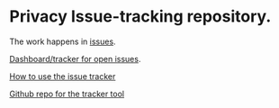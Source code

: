 # Privacy Issue-tracking repository.

The work happens in [issues](https://github.com/w3cping/tracking-issues/issues).

[Dashboard/tracker for open issues](https://w3c.github.io/horizontal-issue-tracker/?repo=w3cping/tracking-issues).

[How to use the issue tracker](https://github.com/w3c/horizontal-issue-tracker/blob/master/docs/HOWTO.md)

[Github repo for the tracker tool](https://github.com/w3c/horizontal-issue-tracker/issues)
